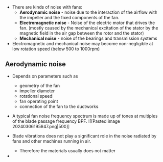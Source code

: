 - There are kinds of noise with fans:
	- **Aerodynamic noise** - noise due to the interaction of the airflow with the impeller and the fixed components of the fan. 
	- **Electromagnetic noise** - Noise of the electric motor that drives the fan. (mostly caused by the mechanical excitation of the stator by the magnetic field in the air gap between the rotor and the stator)
	- **Mechanical noise** - noise of the bearings and transmission systems 
- Electromagnetic and mechanical noise may become non-negligible at low rotation speed (below 500 to 1000rpm)
## Aerodynamic noise
- Depends on parameters such as
	- geometry of the fan
	- impeller diameter 
	- rotational speed
	- fan operating point 
	- connection of the fan to the ductworks
- A typical fan noise frequency spectrum is made up of tones at multiples of the blade passage frequency BPF. 
![[Pasted image 20240306195947.png|500]]

- Blade vibrations does not play a significant role in the noise radiated by fans and other machines running in air. 
	- Therefore the materials usually does not matter
- 